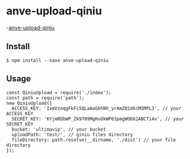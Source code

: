 # anve-upload-qiniu
  
  -[anve-upload-qiniu](https://github.com/shihao905/upload-qiniu.git)

## Install

```
$ npm install --save anve-upload-qiniu
```


## Usage

```
const QiniuUpload = require('./index');
const path = require('path');
new QiniuUpload({
  ACCESS_KEY: 'IxmVzoqgFkFcSQLaAaGkhNh_yrAmZQ1d6cMSMPL3', // your ACCESS_KEY
  SECRET_KEY: 'KYjmRDbWP_Zk9789MgHvOkWP63pmgWO662ABCTi4v', // your SECRET_KEY
  bucket: 'ultimavip', // your bucket
  uploadPath: 'test/', // qiniu files directory
  fileDirectory: path.resolve(__dirname, './dist') // your file directory
});
```
